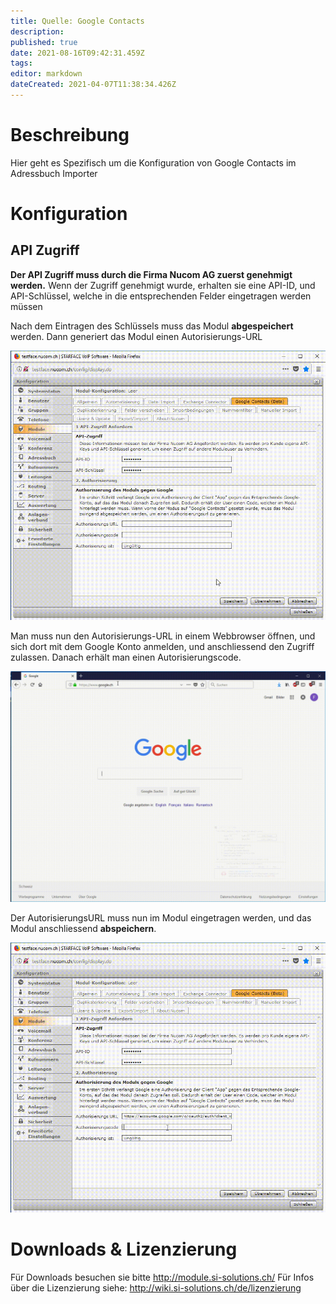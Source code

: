 ```yaml
---
title: Quelle: Google Contacts
description: 
published: true
date: 2021-08-16T09:42:31.459Z
tags: 
editor: markdown
dateCreated: 2021-04-07T11:38:34.426Z
---
```


# Beschreibung
Hier geht es Spezifisch um die Konfiguration von Google Contacts im Adressbuch Importer
# Konfiguration
## API Zugriff
**Der API Zugriff muss durch die Firma Nucom AG zuerst genehmigt werden.**
Wenn der Zugriff genehmigt wurde, erhalten sie eine API-ID, und API-Schlüssel, welche in die entsprechenden Felder eingetragen werden müssen

Nach dem Eintragen des Schlüssels muss das Modul **abgespeichert** werden.
Dann generiert das Modul einen Autorisierungs-URL

![Gchowto 1](/uploads/adressbuch-importer/gchowto-1.gif "Gchowto 1")

Man muss nun den Autorisierungs-URL in einem Webbrowser öffnen, und sich dort mit dem Google Konto anmelden, und anschliessend den Zugriff zulassen.
Danach erhält man einen Autorisierungscode.

![Gchowto 2](/uploads/adressbuch-importer/gchowto-2.gif "Gchowto 2")

Der AutorisierungsURL muss nun im Modul eingetragen werden, und das Modul anschliessend **abspeichern**.

![Gchowto 3](/uploads/adressbuch-importer/gchowto-3.gif "Gchowto 3")

# Downloads & Lizenzierung
Für Downloads besuchen sie bitte http://module.si-solutions.ch/
Für Infos über die Lizenzierung siehe: http://wiki.si-solutions.ch/de/lizenzierung